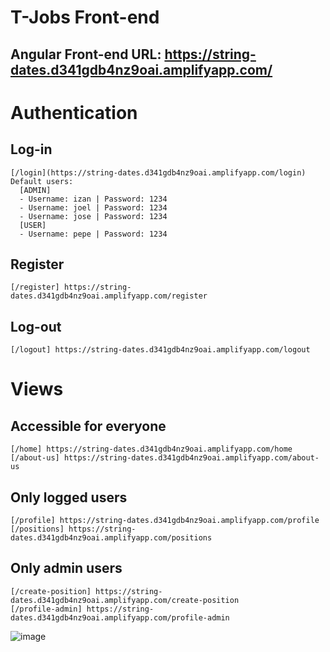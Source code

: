 # T-Jobs Front-end
## Angular Front-end URL: https://string-dates.d341gdb4nz9oai.amplifyapp.com/  

# Authentication
## Log-in
```
[/login](https://string-dates.d341gdb4nz9oai.amplifyapp.com/login)
Default users:  
  [ADMIN]  
  - Username: izan | Password: 1234  
  - Username: joel | Password: 1234  
  - Username: jose | Password: 1234  
  [USER]  
  - Username: pepe | Password: 1234  
```
## Register
```
[/register] https://string-dates.d341gdb4nz9oai.amplifyapp.com/register
```
## Log-out
```
[/logout] https://string-dates.d341gdb4nz9oai.amplifyapp.com/logout 
```

# Views
## Accessible for everyone
```
[/home] https://string-dates.d341gdb4nz9oai.amplifyapp.com/home 
[/about-us] https://string-dates.d341gdb4nz9oai.amplifyapp.com/about-us 
```
## Only logged users
```
[/profile] https://string-dates.d341gdb4nz9oai.amplifyapp.com/profile 
[/positions] https://string-dates.d341gdb4nz9oai.amplifyapp.com/positions 
```
## Only admin users
```
[/create-position] https://string-dates.d341gdb4nz9oai.amplifyapp.com/create-position 
[/profile-admin] https://string-dates.d341gdb4nz9oai.amplifyapp.com/profile-admin 
```
![image](https://user-images.githubusercontent.com/108723592/191925045-2f5e9fa8-be91-45eb-919a-ef2985d31b64.png)
